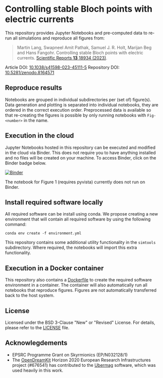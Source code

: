 # Controlling stable Bloch points with electric currents

This repository provides Jupyter Notebooks and pre-computed data to re-run all simulations and reproduce all figures from:

> Martin Lang, Swapneel Amit Pathak, Samuel J. R. Holt, Marijan Beg and Hans Fangohr. Controlling stable Bloch points with electric currents. [Scientific Reports **13** 18934 (2023)](https://doi.org/10.1038/s41598-023-45111-5).

Article DOI: [10.1038/s41598-023-45111-5](https://doi.org/10.1038/s41598-023-45111-5)
Repository DOI: [10.5281/zenodo.8164571](https://doi.org/10.5281/zenodo.8164571)

## Reproduce results

Notebooks are grouped in individual subdirectories per (set of) figure(s). Data
generation and plotting is separated into individual notebooks, they are ordered
in the correct execution order. Preprocessed data is available so that
re-creating the figures is possible by only running notebooks with
`Fig-<number>` in the name.

## Execution in the cloud

Jupyter Notebooks hosted in this repository can be executed and modified in the cloud via Binder. This does not require you to have anything installed and no files will be created on your machine. To access Binder, click on the Binder badge below.

[![Binder](https://mybinder.org/badge_logo.svg)](https://mybinder.org/v2/gh/lang-m/2023-paper-controlling-stable-bloch-points-with-electric-currents/HEAD)

The notebook for Figure 1 (requires pyvista) currently does not run on Binder.

## Install required software locally

All required software can be install using conda. We propose creating a
new environment that will contain all required software by using the following
command:

```
conda env create -f environment.yml
```

This repository contains some additional utility functionality in the `simtools`
subdirectory. Where required, the notebooks will import this extra functionality.

## Execution in a Docker container

This repository also contains a [Dockerfile](docker/Dockerfile) to create the required software environment in a container. The container will also automatically run all notebooks that reproduce figures. Figures are not automatically transferred back to the host system.

## License

Licensed under the BSD 3-Clause "New" or "Revised" License. For details, please
refer to the [LICENSE](LICENSE) file.


## Acknowlegdements

- EPSRC Programme Grant on Skyrmionics (EP/N032128/1)
- The [OpenDreamKit](https://opendreamkit.org/index.html) Horizon 2020 European Research Infrastructures
project (\#676541) has contributed to the [Ubermag](https://ubermag.github.io) software, which was used heavily in
this work.

